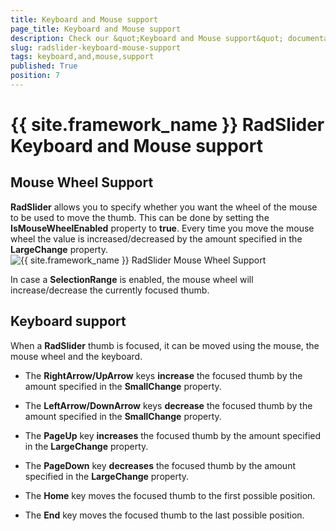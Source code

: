 ```yaml
---
title: Keyboard and Mouse support
page_title: Keyboard and Mouse support
description: Check our &quot;Keyboard and Mouse support&quot; documentation article for the RadSlider {{ site.framework_name }} control.
slug: radslider-keyboard-mouse-support
tags: keyboard,and,mouse,support
published: True
position: 7
---
```


# {{ site.framework_name }} RadSlider Keyboard and Mouse support



## Mouse Wheel Support

__RadSlider__ allows you to specify whether you want the wheel of the mouse to be used to move the thumb. This can be done by setting the __IsMouseWheelEnabled__ property to __true__. Every time you move the mouse wheel the value is increased/decreased by the amount specified in the __LargeChange__ property.
![{{ site.framework_name }} RadSlider Mouse Wheel Support](images/mouseWheel.png)

In case a __SelectionRange__ is enabled, the mouse wheel will increase/decrease the currently focused thumb.

## Keyboard support

When a __RadSlider__ thumb is focused, it can be moved using the mouse, the mouse wheel and the keyboard.

* The __RightArrow/UpArrow__ keys __increase__ the focused thumb by the amount specified in the __SmallChange__ property.

* The __LeftArrow/DownArrow__ keys __decrease__ the focused thumb by the amount specified in the __SmallChange__ property.

* The __PageUp__ key __increases__ the focused thumb by the amount specified in the __LargeChange__ property.

* The __PageDown__ key __decreases__ the focused thumb by the amount specified in the __LargeChange__ property.

* The __Home__ key moves the focused thumb to the first possible position.

* The __End__ key moves the focused thumb to the last possible position.
